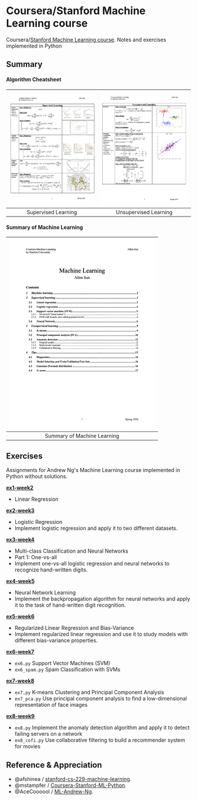 # Coursera/Stanford Machine Learning course
Coursera/[Stanford Machine Learning course](https://www.coursera.org/learn/machine-learning). 
Notes and exercises implemented in Python

## Summary
####  Algorithm Cheatsheet
|<a href="https://github.com/AllenSun7/CS229_Machine-Learning/blob/master/Notes-Summary/Machine-Learning_Algorithm.pdf"><img src="https://github.com/AllenSun7/CS229_Machine-Learning/blob/master/Notes-Summary/Machine-Learning_Algorithm-Supervised1.png" alt="Illustration" width="300px"/></a>|<a href="https://github.com/AllenSun7/CS229_Machine-Learning/blob/master/Notes-Summary/Machine-Learning_Algorithm.pdf"><img src="https://github.com/AllenSun7/CS229_Machine-Learning/blob/master/Notes-Summary/Machine-Learning_Algorithm-Unsupervised1.png" alt="Illustration" width="300px"/></a>|
|:--:|:--:|
|Supervised Learning|Unsupervised Learning|

#### Summary of Machine Learning
|<a href="https://github.com/AllenSun7/CS229_Machine-Learning/blob/master/Notes-Summary/Summary_Machine-Learning.pdf"><img src="https://github.com/AllenSun7/CS229_Machine-Learning/blob/master/Notes-Summary/Content.png" alt="Illustration" width="400px"/></a>|
|:--:|
|Summary of Machine Learning|

## Exercises
Assignments for Andrew Ng's Machine Learning course implemented in Python without solutions.

**[ex1-week2](https://github.com/AllenSun7/CS229_Machine-Learning/tree/master/ex1-week2)**
- Linear Regression

**[ex2-week3](https://github.com/AllenSun7/CS229_Machine-Learning/tree/master/ex2-week3)**
- Logistic Regression
- Implement logistic regression and apply it to two different datasets.

**[ex3-week4](https://github.com/AllenSun7/CS229_Machine-Learning/tree/master/ex3-week4)**
- Multi-class Classification and Neural Networks
- Part 1: One-vs-all
- Implement one-vs-all logistic regression and neural networks to recognize hand-written digits.

**[ex4-week5](https://github.com/AllenSun7/CS229_Machine-Learning/tree/master/ex4-week5)**
- Neural Network Learning
- Implement the backpropagation algorithm for neural networks and apply it to the task of hand-written digit recognition.

**[ex5-week6](https://github.com/AllenSun7/CS229_Machine-Learning/tree/master/ex5-week6)**
- Regularized Linear Regression and Bias-Variance
- Implement regularized linear regression and use it to study models with different bias-variance properties.

**[ex6-week7](https://github.com/AllenSun7/CS229_Machine-Learning/tree/master/ex6-week7)**
- `ex6.py` Support Vector Machines (SVM)
- `ex6_spam.py` Spam Classification with SVMs 

**[ex7-week8](https://github.com/AllenSun7/CS229_Machine-Learning/tree/master/ex7-week8)**
- `ex7.py` K-means Clustering and Principal Component Analysis
- `ex7_pca.py` Use principal component analysis to find a low-dimensional representation of face images

**[ex8-week9](https://github.com/AllenSun7/CS229_Machine-Learning/tree/master/ex8-week9)**
- `ex8.py` Implement the anomaly detection algorithm and apply it to detect failing servers on a network
- `ex8_cofi.py` Use collaborative filtering to build a recommender system for movies

## Reference & Appreciation
- @afshinea / [stanford-cs-229-machine-learning](https://github.com/afshinea/stanford-cs-229-machine-learning).
- @mstampfer / [Coursera-Stanford-ML-Python](https://github.com/mstampfer/Coursera-Stanford-ML-Python).
- @AceCoooool / [ML-Andrew-Ng](https://github.com/AceCoooool/ML-Andrew-Ng).

